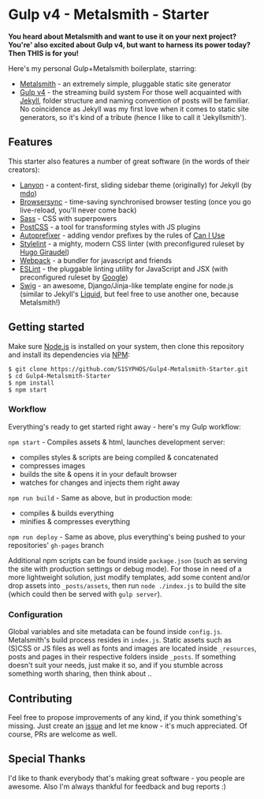 # Gulp v4 - Metalsmith - Starter
**You heard about Metalsmith and want to use it on your next project? You're' also excited about Gulp v4, but want to harness its power today? Then THIS is for you!**

Here's my personal Gulp+Metalsmith boilerplate, starring:
- [Metalsmith](http://www.metalsmith.io/) - an extremely simple, pluggable static site generator
- [Gulp v4](http://gulpjs.com/) - the streaming build system
For those well acquainted with [Jekyll](http://jekyllrb.com/), folder structure and naming convention of posts will be familiar. No coincidence as Jekyll was my first love when it comes to static site generators, so it's kind of a tribute (hence I like to call it 'Jekyllsmith').

## Features
This starter also features a number of great software (in the words of their creators):
- [Lanyon](http://lanyon.getpoole.com/) - a content-first, sliding sidebar theme (originally) for Jekyll (by [mdo](http://mdo.fm))
- [Browsersync](https://www.browsersync.io/) - time-saving synchronised browser testing (once you go live-reload, you'll never come back)
- [Sass](http://sass-lang.com/) - CSS with superpowers
- [PostCSS](https://github.com/postcss/postcss) - a tool for transforming styles with JS plugins
- [Autoprefixer](https://github.com/postcss/autoprefixer) - adding vendor prefixes by the rules of [Can I Use](http://caniuse.com/)
- [Stylelint](http://stylelint.io/) - a mighty, modern CSS linter (with preconfigured ruleset by [Hugo Giraudel](https://sass-guidelin.es/))
- [Webpack](https://webpack.github.io/) - a bundler for javascript and friends
- [ESLint](http://eslint.org/) - the pluggable linting utility for JavaScript and JSX (with preconfigured ruleset by [Google](https://github.com/google/eslint-config-google))
- [Swig](https://github.com/paularmstrong/swig) - an awesome, Django/Jinja-like template engine for node.js (similar to Jekyll's [Liquid](http://shopify.github.io/liquid/), but feel free to use another one, because Metalsmith!)

## Getting started
Make sure [Node.js](http://nodejs.org/) is installed on your system, then clone this repository and install its dependencies via [NPM](https://npmjs.org/):

```
$ git clone https://github.com/S1SYPHOS/Gulp4-Metalsmith-Starter.git
$ cd Gulp4-Metalsmith-Starter
$ npm install
$ npm start
```

### Workflow
Everything's ready to get started right away - here's my Gulp workflow:

`npm start` - Compiles assets & html, launches development server:
- compiles styles & scripts are being compiled & concatenated
- compresses images
- builds the site & opens it in your default browser
- watches for changes and injects them right away

`npm run build` - Same as above, but in production mode:
- compiles & builds everything
- minifies & compresses everything

`npm run deploy` - Same as above, plus everything's being pushed to your repositories' `gh-pages` branch

Additional npm scripts can be found inside `package.json` (such as serving the site with production settings or debug mode). For those in need of a more lightweight solution, just modify templates, add some content and/or drop assets into `_posts/assets`, then run `node ./index.js` to build the site (which could then be served with `gulp server`).

### Configuration
Global variables and site metadata can be found inside `config.js`. Metalsmith's build process resides in `index.js`. Static assets such as (S)CSS or JS files as well as fonts and images are located inside `_resources`, posts and pages in their respective folders inside `_posts`. If something doesn't suit your needs, just make it so, and if you stumble across something worth sharing, then think about ..

## Contributing
Feel free to propose improvements of any kind, if you think something's missing. Just create an [issue](https://github.com/S1SYPHOS/Gulp4-Metalsmith-Starter/issues) and let me know - it's much appreciated. Of course, PRs are welcome as well.

## Special Thanks
I'd like to thank everybody that's making great software - you people are awesome. Also I'm always thankful for feedback and bug reports :)
